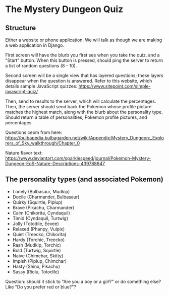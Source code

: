 # The Mystery Dungeon Quiz

## Structure
Either a website or phone application. We will talk as though we are making a web application in Django.

First screen will have the blurb you first see when you take the quiz, and a "Start" button.
When this button is pressed, should ping the server to return a list of random questions (8 - 10).

Second screen will be a single view that has layered questions; these layers disappear when the question is answered.
Refer to this website, which details sample JavaScript quizzes: https://www.sitepoint.com/simple-javascript-quiz/

Then, send to results to the server, which will calculate the percentages.
Then, the server should send back the Pokemon whose profile picture matches the highest match, along with the blurb about the personality type.
Should return a table of personalities, Pokemon profile pictures, and percentages.

Questions ceom from here: https://bulbapedia.bulbagarden.net/wiki/Appendix:Mystery_Dungeon:_Explorers_of_Sky_walkthrough/Chapter_0

Nature flavor text: https://www.deviantart.com/sparklespeed/journal/Pokemon-Mystery-Dungeon-EoS-Nature-Descriptions-439788647

## The personality types (and associated Pokemon)
* Lonely (Bulbasaur, Mudkip)
* Docile (Charmander, Bulbasaur)
* Quirky (Squirtle, Piplup)
* Brave (Pikachu, Charmander)
* Calm (Chikorita, Cyndaquil)
* Timid (Cyndaquil, Turtwig)
* Jolly (Totodile, Eevee)
* Relaxed (Phanpy, Vulpix)
* Quiet (Treecko, Chikorita)
* Hardy (Torchic, Treecko)
* Rash (Mudkip, Torchic)
* Bold (Turtwig, Squirtle)
* Naive (Chimchar, Skitty)
* Impish (Piplup, Chimchar)
* Hasty (Shinx, Pikachu)
* Sassy (Riolu, Totodile)

Question: should it stick to "Are you a boy or a girl?" or do something else? Like "Do you prefer red or blue?"?
